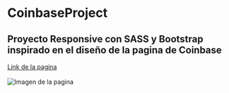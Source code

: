 # CoinbaseProject
## Proyecto Responsive con SASS y Bootstrap inspirado en el diseño de la pagina de Coinbase
[Link de la pagina](https://pedrojs21.github.io/CoinbaseProject/)
</br>
</br>
![Imagen de la pagina](https://i.imgur.com/KAyUokj.png)
